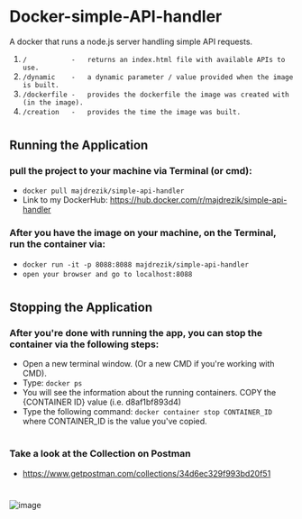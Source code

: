 # Docker-simple-API-handler
A docker that runs a node.js server handling simple API requests.
     
   1) `/           -   returns an index.html file with available APIs to use.`
   2) `/dynamic    -   a dynamic parameter / value provided when the image is built.`
   3) `/dockerfile -   provides the dockerfile the image was created with (in the image).`
   4) `/creation   -   provides the time the image was built.` 
   
#
## Running the Application
 
 ### pull the project to your machine via Terminal (or cmd):
  - `docker pull majdrezik/simple-api-handler` 
  -  Link to my DockerHub: https://hub.docker.com/r/majdrezik/simple-api-handler
  
 ### After you have the image on your machine, on the Terminal, run the container via:
 - `docker run -it -p 8088:8088 majdrezik/simple-api-handler`
 - `open your browser and go to localhost:8088`

#
## Stopping the Application

 ### After you're done with running the app, you can stop the container via the following steps:
- Open a new terminal window. (Or a new CMD if you're working with CMD).
- Type:
`docker ps`
- You will see the information about the running containers. COPY the {CONTAINER ID} value (i.e. d8af1bf893d4)
- Type the following command:
`docker container stop CONTAINER_ID` where CONTAINER_ID is the value you've copied.

   
    
#     
 ### Take a look at the Collection on Postman
 - https://www.getpostman.com/collections/34d6ec329f993bd20f51
   
#   
![image](https://user-images.githubusercontent.com/39953455/147858936-a808abc5-4f17-429f-a60f-dd261019d449.png)


